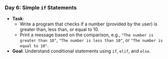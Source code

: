 ### **Day 6: Simple `if` Statements**
- **Task**: 
  - Write a program that checks if a number (provided by the user) is greater than, less than, or equal to 10.
  - Print a message based on the comparison, e.g., `"The number is greater than 10"`, `"The number is less than 10"`, or `"The number is equal to 10"`.
- **Goal**: Understand conditional statements using `if`, `elif`, and `else`.



